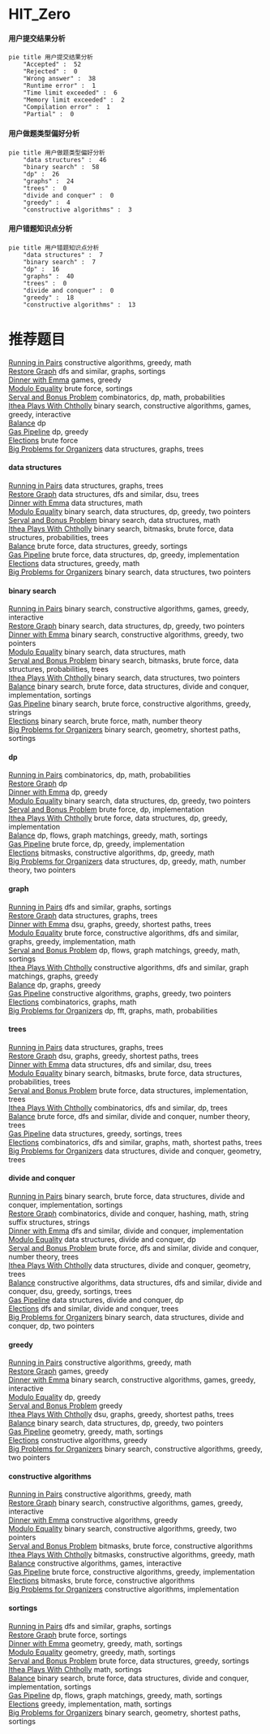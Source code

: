 # HIT_Zero
<!-- tabs:start -->
#### **用户提交结果分析**

```mermaid
pie title 用户提交结果分析
    "Accepted" :  52
    "Rejected" :  0
    "Wrong answer" :  38
    "Runtime error" :  1
    "Time limit exceeded" :  6
    "Memory limit exceeded" :  2
    "Compilation error" :  1
    "Partial" :  0
```
#### **用户做题类型偏好分析**

```mermaid
pie title 用户做题类型偏好分析
    "data structures" :  46
    "binary search" :  58
    "dp" :  26
    "graphs" :  24
    "trees" :  0
    "divide and conquer" :  0
    "greedy" :  4
    "constructive algorithms" :  3
```
#### **用户错题知识点分析**

```mermaid
pie title 用户错题知识点分析
    "data structures" :  7
    "binary search" :  7
    "dp" :  16
    "graphs" :  40
    "trees" :  0
    "divide and conquer" :  0
    "greedy" :  18
    "constructive algorithms" :  13
```
<!-- tabs:end -->
# 推荐题目
[Running in Pairs](http://codeforces.com/problemset/problem/1244/G)		constructive algorithms,
                        greedy,
                        math		  
[Restore Graph](http://codeforces.com/problemset/problem/404/C)		dfs and similar,
                        graphs,
                        sortings		  
[Dinner with Emma](http://codeforces.com/problemset/problem/616/B)		games,
                        greedy		  
[Modulo Equality](http://codeforces.com/problemset/problem/1269/B)		brute force,
                        sortings		  
[Serval and Bonus Problem](http://codeforces.com/problemset/problem/1153/F)		combinatorics,
                        dp,
                        math,
                        probabilities		  
[Ithea Plays With Chtholly](http://codeforces.com/problemset/problem/896/B)		binary search,
                        constructive algorithms,
                        games,
                        greedy,
                        interactive		  
[Balance](http://codeforces.com/problemset/problem/17/C)		dp		  
[Gas Pipeline](http://codeforces.com/problemset/problem/1207/C)		dp,
                        greedy		  
[Elections](http://codeforces.com/problemset/problem/457/C)		brute force		  
[Big Problems for Organizers](http://codeforces.com/problemset/problem/418/D)		data structures,
                        graphs,
                        trees		  
<!-- tabs:start -->
#### **data structures**
[Running in Pairs](http://codeforces.com/problemset/problem/418/D)		data structures,
                        graphs,
                        trees		  
[Restore Graph](http://codeforces.com/problemset/problem/600/E)		data structures,
                        dfs and similar,
                        dsu,
                        trees		  
[Dinner with Emma](http://codeforces.com/problemset/problem/438/D)		data structures,
                        math		  
[Modulo Equality](http://codeforces.com/problemset/problem/1492/C)		binary search,
                        data structures,
                        dp,
                        greedy,
                        two pointers		  
[Serval and Bonus Problem](http://codeforces.com/problemset/problem/1490/G)		binary search,
                        data structures,
                        math		  
[Ithea Plays With Chtholly](http://codeforces.com/problemset/problem/1479/D)		binary search,
                        bitmasks,
                        brute force,
                        data structures,
                        probabilities,
                        trees		  
[Balance](http://codeforces.com/problemset/problem/1497/A)		brute force,
                        data structures,
                        greedy,
                        sortings		  
[Gas Pipeline](http://codeforces.com/problemset/problem/1491/C)		brute force,
                        data structures,
                        dp,
                        greedy,
                        implementation		  
[Elections](http://codeforces.com/problemset/problem/1492/B)		data structures,
                        greedy,
                        math		  
[Big Problems for Organizers](http://codeforces.com/problemset/problem/1436/E)		binary search,
                        data structures,
                        two pointers		  
#### **binary search**
[Running in Pairs](http://codeforces.com/problemset/problem/896/B)		binary search,
                        constructive algorithms,
                        games,
                        greedy,
                        interactive		  
[Restore Graph](http://codeforces.com/problemset/problem/1492/C)		binary search,
                        data structures,
                        dp,
                        greedy,
                        two pointers		  
[Dinner with Emma](http://codeforces.com/problemset/problem/1463/D)		binary search,
                        constructive algorithms,
                        greedy,
                        two pointers		  
[Modulo Equality](http://codeforces.com/problemset/problem/1490/G)		binary search,
                        data structures,
                        math		  
[Serval and Bonus Problem](http://codeforces.com/problemset/problem/1479/D)		binary search,
                        bitmasks,
                        brute force,
                        data structures,
                        probabilities,
                        trees		  
[Ithea Plays With Chtholly](http://codeforces.com/problemset/problem/1436/E)		binary search,
                        data structures,
                        two pointers		  
[Balance](http://codeforces.com/problemset/problem/1461/D)		binary search,
                        brute force,
                        data structures,
                        divide and conquer,
                        implementation,
                        sortings		  
[Gas Pipeline](http://codeforces.com/problemset/problem/1493/C)		binary search,
                        brute force,
                        constructive algorithms,
                        greedy,
                        strings		  
[Elections](http://codeforces.com/problemset/problem/1487/D)		binary search,
                        brute force,
                        math,
                        number theory		  
[Big Problems for Organizers](http://codeforces.com/problemset/problem/1486/B)		binary search,
                        geometry,
                        shortest paths,
                        sortings		  
#### **dp**
[Running in Pairs](http://codeforces.com/problemset/problem/1153/F)		combinatorics,
                        dp,
                        math,
                        probabilities		  
[Restore Graph](http://codeforces.com/problemset/problem/17/C)		dp		  
[Dinner with Emma](http://codeforces.com/problemset/problem/1207/C)		dp,
                        greedy		  
[Modulo Equality](http://codeforces.com/problemset/problem/1492/C)		binary search,
                        data structures,
                        dp,
                        greedy,
                        two pointers		  
[Serval and Bonus Problem](https://codeforces.com/contest/1457/problem/C)		brute force,
                        dp,
                        implementation		  
[Ithea Plays With Chtholly](http://codeforces.com/problemset/problem/1491/C)		brute force,
                        data structures,
                        dp,
                        greedy,
                        implementation		  
[Balance](http://codeforces.com/problemset/problem/1437/C)		dp,
                        flows,
                        graph matchings,
                        greedy,
                        math,
                        sortings		  
[Gas Pipeline](http://codeforces.com/problemset/problem/1499/B)		brute force,
                        dp,
                        greedy,
                        implementation		  
[Elections](http://codeforces.com/problemset/problem/1491/D)		bitmasks,
                        constructive algorithms,
                        dp,
                        greedy,
                        math		  
[Big Problems for Organizers](http://codeforces.com/problemset/problem/1497/E1)		data structures,
                        dp,
                        greedy,
                        math,
                        number theory,
                        two pointers		  
#### **graph**
[Running in Pairs](http://codeforces.com/problemset/problem/404/C)		dfs and similar,
                        graphs,
                        sortings		  
[Restore Graph](http://codeforces.com/problemset/problem/418/D)		data structures,
                        graphs,
                        trees		  
[Dinner with Emma](http://codeforces.com/problemset/problem/1245/D)		dsu,
                        graphs,
                        greedy,
                        shortest paths,
                        trees		  
[Modulo Equality](http://codeforces.com/problemset/problem/1487/C)		brute force,
                        constructive algorithms,
                        dfs and similar,
                        graphs,
                        greedy,
                        implementation,
                        math		  
[Serval and Bonus Problem](http://codeforces.com/problemset/problem/1437/C)		dp,
                        flows,
                        graph matchings,
                        greedy,
                        math,
                        sortings		  
[Ithea Plays With Chtholly](http://codeforces.com/problemset/problem/1470/D)		constructive algorithms,
                        dfs and similar,
                        graph matchings,
                        graphs,
                        greedy		  
[Balance](http://codeforces.com/problemset/problem/1476/C)		dp,
                        graphs,
                        greedy		  
[Gas Pipeline](http://codeforces.com/problemset/problem/1304/D)		constructive algorithms,
                        graphs,
                        greedy,
                        two pointers		  
[Elections](http://codeforces.com/problemset/problem/1475/C)		combinatorics,
                        graphs,
                        math		  
[Big Problems for Organizers](http://codeforces.com/problemset/problem/553/E)		dp,
                        fft,
                        graphs,
                        math,
                        probabilities		  
#### **trees**
[Running in Pairs](http://codeforces.com/problemset/problem/418/D)		data structures,
                        graphs,
                        trees		  
[Restore Graph](http://codeforces.com/problemset/problem/1245/D)		dsu,
                        graphs,
                        greedy,
                        shortest paths,
                        trees		  
[Dinner with Emma](http://codeforces.com/problemset/problem/600/E)		data structures,
                        dfs and similar,
                        dsu,
                        trees		  
[Modulo Equality](http://codeforces.com/problemset/problem/1479/D)		binary search,
                        bitmasks,
                        brute force,
                        data structures,
                        probabilities,
                        trees		  
[Serval and Bonus Problem](http://codeforces.com/problemset/problem/1511/C)		brute force,
                        data structures,
                        implementation,
                        trees		  
[Ithea Plays With Chtholly](http://codeforces.com/problemset/problem/1499/F)		combinatorics,
                        dfs and similar,
                        dp,
                        trees		  
[Balance](http://codeforces.com/problemset/problem/1491/E)		brute force,
                        dfs and similar,
                        divide and conquer,
                        number theory,
                        trees		  
[Gas Pipeline](http://codeforces.com/problemset/problem/1466/D)		data structures,
                        greedy,
                        sortings,
                        trees		  
[Elections](http://codeforces.com/problemset/problem/1495/D)		combinatorics,
                        dfs and similar,
                        graphs,
                        math,
                        shortest paths,
                        trees		  
[Big Problems for Organizers](http://codeforces.com/problemset/problem/1303/G)		data structures,
                        divide and conquer,
                        geometry,
                        trees		  
#### **divide and conquer**
[Running in Pairs](http://codeforces.com/problemset/problem/1461/D)		binary search,
                        brute force,
                        data structures,
                        divide and conquer,
                        implementation,
                        sortings		  
[Restore Graph](http://codeforces.com/problemset/problem/1466/G)		combinatorics,
                        divide and conquer,
                        hashing,
                        math,
                        string suffix structures,
                        strings		  
[Dinner with Emma](http://codeforces.com/problemset/problem/1490/D)		dfs and similar,
                        divide and conquer,
                        implementation		  
[Modulo Equality](https://codeforces.com/contest/1483/problem/C)		data structures,
                        divide and conquer,
                        dp		  
[Serval and Bonus Problem](http://codeforces.com/problemset/problem/1491/E)		brute force,
                        dfs and similar,
                        divide and conquer,
                        number theory,
                        trees		  
[Ithea Plays With Chtholly](http://codeforces.com/problemset/problem/1303/G)		data structures,
                        divide and conquer,
                        geometry,
                        trees		  
[Balance](http://codeforces.com/problemset/problem/1494/D)		constructive algorithms,
                        data structures,
                        dfs and similar,
                        divide and conquer,
                        dsu,
                        greedy,
                        sortings,
                        trees		  
[Gas Pipeline](http://codeforces.com/problemset/problem/1482/E)		data structures,
                        divide and conquer,
                        dp		  
[Elections](http://codeforces.com/problemset/problem/566/C)		dfs and similar,
                        divide and conquer,
                        trees		  
[Big Problems for Organizers](http://codeforces.com/problemset/problem/1428/F)		binary search,
                        data structures,
                        divide and conquer,
                        dp,
                        two pointers		  
#### **greedy**
[Running in Pairs](http://codeforces.com/problemset/problem/1244/G)		constructive algorithms,
                        greedy,
                        math		  
[Restore Graph](http://codeforces.com/problemset/problem/616/B)		games,
                        greedy		  
[Dinner with Emma](http://codeforces.com/problemset/problem/896/B)		binary search,
                        constructive algorithms,
                        games,
                        greedy,
                        interactive		  
[Modulo Equality](http://codeforces.com/problemset/problem/1207/C)		dp,
                        greedy		  
[Serval and Bonus Problem](http://codeforces.com/problemset/problem/835/B)		greedy		  
[Ithea Plays With Chtholly](http://codeforces.com/problemset/problem/1245/D)		dsu,
                        graphs,
                        greedy,
                        shortest paths,
                        trees		  
[Balance](http://codeforces.com/problemset/problem/1492/C)		binary search,
                        data structures,
                        dp,
                        greedy,
                        two pointers		  
[Gas Pipeline](https://codeforces.com/contest/1496/problem/C)		geometry,
                        greedy,
                        math,
                        sortings		  
[Elections](http://codeforces.com/problemset/problem/1493/A)		constructive algorithms,
                        greedy		  
[Big Problems for Organizers](http://codeforces.com/problemset/problem/1463/D)		binary search,
                        constructive algorithms,
                        greedy,
                        two pointers		  
#### **constructive algorithms**
[Running in Pairs](http://codeforces.com/problemset/problem/1244/G)		constructive algorithms,
                        greedy,
                        math		  
[Restore Graph](http://codeforces.com/problemset/problem/896/B)		binary search,
                        constructive algorithms,
                        games,
                        greedy,
                        interactive		  
[Dinner with Emma](http://codeforces.com/problemset/problem/1493/A)		constructive algorithms,
                        greedy		  
[Modulo Equality](http://codeforces.com/problemset/problem/1463/D)		binary search,
                        constructive algorithms,
                        greedy,
                        two pointers		  
[Serval and Bonus Problem](https://codeforces.com/contest/1456/problem/B)		bitmasks,
                        brute force,
                        constructive algorithms		  
[Ithea Plays With Chtholly](http://codeforces.com/problemset/problem/1492/D)		bitmasks,
                        constructive algorithms,
                        greedy,
                        math		  
[Balance](https://codeforces.com/contest/1504/problem/D)		constructive algorithms,
                        games,
                        interactive		  
[Gas Pipeline](https://codeforces.com/contest/1483/problem/A)		brute force,
                        constructive algorithms,
                        greedy,
                        implementation		  
[Elections](https://codeforces.com/contest/1457/problem/D)		bitmasks,
                        brute force,
                        constructive algorithms		  
[Big Problems for Organizers](http://codeforces.com/problemset/problem/1513/A)		constructive algorithms,
                        implementation		  
#### **sortings**
[Running in Pairs](http://codeforces.com/problemset/problem/404/C)		dfs and similar,
                        graphs,
                        sortings		  
[Restore Graph](http://codeforces.com/problemset/problem/1269/B)		brute force,
                        sortings		  
[Dinner with Emma](https://codeforces.com/contest/1496/problem/C)		geometry,
                        greedy,
                        math,
                        sortings		  
[Modulo Equality](http://codeforces.com/problemset/problem/1495/A)		geometry,
                        greedy,
                        math,
                        sortings		  
[Serval and Bonus Problem](http://codeforces.com/problemset/problem/1497/A)		brute force,
                        data structures,
                        greedy,
                        sortings		  
[Ithea Plays With Chtholly](http://codeforces.com/problemset/problem/1427/A)		math,
                        sortings		  
[Balance](http://codeforces.com/problemset/problem/1461/D)		binary search,
                        brute force,
                        data structures,
                        divide and conquer,
                        implementation,
                        sortings		  
[Gas Pipeline](http://codeforces.com/problemset/problem/1437/C)		dp,
                        flows,
                        graph matchings,
                        greedy,
                        math,
                        sortings		  
[Elections](http://codeforces.com/problemset/problem/1473/A)		greedy,
                        implementation,
                        math,
                        sortings		  
[Big Problems for Organizers](http://codeforces.com/problemset/problem/1486/B)		binary search,
                        geometry,
                        shortest paths,
                        sortings		  
<!-- tabs:end -->
